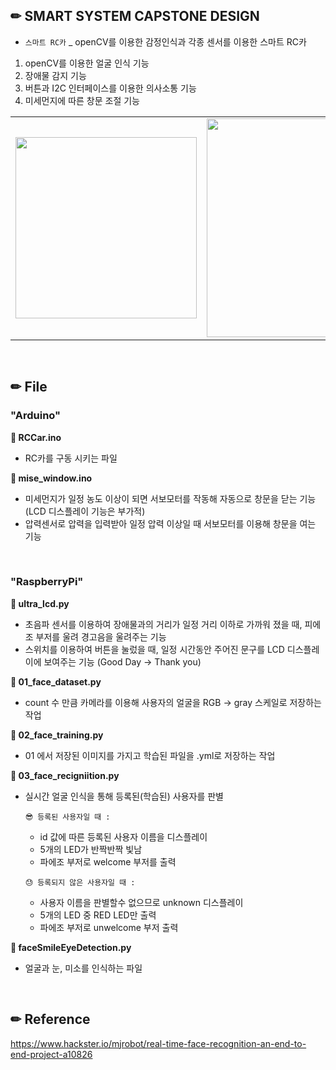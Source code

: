 ## ✏ SMART SYSTEM CAPSTONE DESIGN
* ` 스마트 RC카 ` _ openCV를 이용한 감정인식과 각종 센서를 이용한 스마트 RC카
1. openCV를 이용한 얼굴 인식 기능
2. 장애물 감지 기능
3. 버튼과 I2C 인터페이스를 이용한 의사소통 기능
4. 미세먼지에 따른 창문 조절 기능  


<table>
  <tr>
    <td><img src = "https://user-images.githubusercontent.com/72931738/131439124-c3488718-7d27-4f42-89ff-e128aa452702.png" width="290"/></td>
    <td><img src = "https://user-images.githubusercontent.com/72931738/131439129-738ea5ca-a15b-45c7-8c73-854be51b2f4e.png" width="350"/></td>
    <td><img src = "https://user-images.githubusercontent.com/72931738/131439130-8b39171d-1902-4003-9b57-1e5ade756902.png" height="230"/></td>
  </tr>
</table>

<br>

## ✏ File
### "Arduino"

**🌈 RCCar.ino**
* RC카를 구동 시키는 파일

**🌈 mise_window.ino**
* 미세먼지가 일정 농도 이상이 되면 서보모터를 작동해 자동으로 창문을 닫는 기능 
(LCD 디스플레이 기능은 부가적)
* 압력센서로 압력을 입력받아 일정 압력 이상일 때 서보모터를 이용해 창문을 여는 기능 

<br>  

### "RaspberryPi"

**🌈 ultra_lcd.py**
* 초음파 센서를 이용하여 장애물과의 거리가 일정 거리 이하로 가까워 졌을 때, 피에조 부저를 울려 경고음을 울려주는 기능
* 스위치를 이용하여 버튼을 눌렀을 때, 일정 시간동안 주어진 문구를 LCD 디스플레이에 보여주는 기능 (Good Day -> Thank you)

**🌈 01_face_dataset.py**
* count 수 만큼 카메라를 이용해 사용자의 얼굴을 RGB -> gray 스케일로 저장하는 작업

**🌈 02_face_training.py**
* 01 에서 저장된 이미지를 가지고 학습된 파일을 .yml로 저장하는 작업

**🌈 03_face_recigniition.py**
* 실시간 얼굴 인식을 통해 등록된(학습된) 사용자를 판별

  `😎 등록된 사용자일 때 :`   
  * id 값에 따른 등록된 사용자 이름을 디스플레이  
  * 5개의 LED가 반짝반짝 빛남  
  * 파에조 부저로 welcome 부저를 출력
  
  `😓 등록되지 않은 사용자일 때 :`  
  * 사용자 이름을 판별할수 없으므로 unknown 디스플레이  
  * 5개의 LED 중 RED LED만 출력  
  * 파에조 부저로 unwelcome 부저 출력  

**🌈 faceSmileEyeDetection.py**
* 얼굴과 눈, 미소를 인식하는 파일

<br>

## ✏ Reference
https://www.hackster.io/mjrobot/real-time-face-recognition-an-end-to-end-project-a10826
